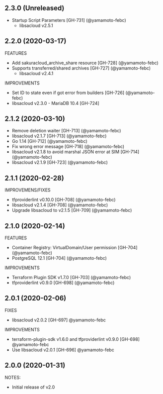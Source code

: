 ## 2.3.0 (Unreleased)

* Startup Script Parameters [GH-731] (@yamamoto-febc)
    * libsacloud v2.5.1

## 2.2.0 (2020-03-17)

FEATURES

* Add sakuracloud_archive_share resource [GH-728] (@yamamoto-febc)
* Supports transferred/shared archives [GH-727] (@yamamoto-febc)
    * libsacloud v2.4.1

IMPROVEMENTS

* Set ID to state even if got error from builders [GH-726] (@yamamoto-febc)
* libsacloud v2.3.0 - MariaDB 10.4 [GH-724]

## 2.1.2 (2020-03-10)

* Remove deletion waiter [GH-713] (@yamamoto-febc)
* libsacloud v2.1.7 [GH-713] (@yamamoto-febc)
* Go 1.14 [GH-712] (@yamamoto-febc)
* Fix wrong error message [GH-718] (@yamamoto-febc)
* libsacloud v2.1.8 to avoid marshal JSON error at SIM [GH-714] (@yamamoto-febc)
* libsacloud v2.1.9 [GH-723] (@yamamoto-febc)

## 2.1.1 (2020-02-28)

IMPROVEMENS/FIXES

* tfproviderlint v0.10.0 [GH-708] (@yamamoto-febc)
* libsacloud v2.1.4 [GH-708] (@yamamoto-febc)
* Upgrade libsacloud to v2.1.5 [GH-709] (@yamamoto-febc)

## 2.1.0 (2020-02-14)

FEATURES

* Container Registry: VirtualDomain/User permission [GH-704] (@yamamoto-febc)
* PostgreSQL 12.1 [GH-704] (@yamamoto-febc)

IMPROVEMENTS

* Terraform Plugin SDK v1.7.0 [GH-703] (@yamamoto-febc)
* tfproviderlint v0.9.0 [GH-698] (@yamamoto-febc)

## 2.0.1 (2020-02-06)

FIXES

* libsacloud v2.0.2 [GH-697] @yamamoto-febc

IMPROVEMENTS

* terraform-plugin-sdk v1.6.0 and tfproviderlint v0.9.0 [GH-698] @yamamoto-febc
* Use libsacloud v2.0.1 [GH-696] @yamamoto-febc

## 2.0.0 (2020-01-31)

NOTES:

* Initial release of v2.0

